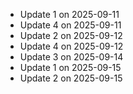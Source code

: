 - Update 1 on 2025-09-11
- Update 4 on 2025-09-11
- Update 2 on 2025-09-12
- Update 4 on 2025-09-12
- Update 3 on 2025-09-14
- Update 1 on 2025-09-15
- Update 2 on 2025-09-15
